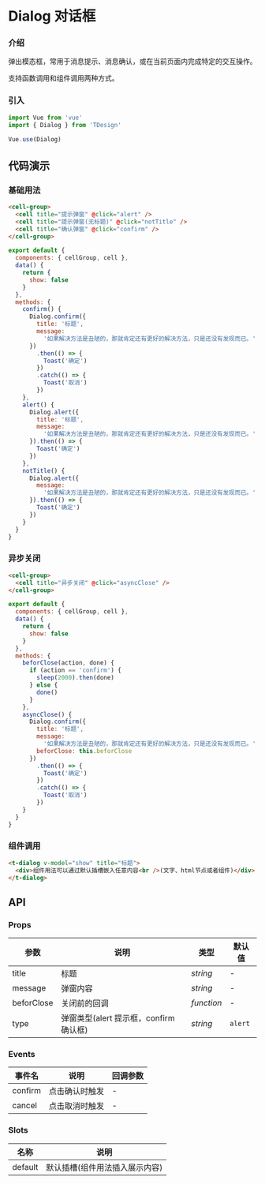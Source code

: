 # Dialog 对话框

### 介绍

弹出模态框，常用于消息提示、消息确认，或在当前页面内完成特定的交互操作。

支持函数调用和组件调用两种方式。

### 引入

```js
import Vue from 'vue'
import { Dialog } from 'TDesign'

Vue.use(Dialog)
```

## 代码演示

### 基础用法

```html
<cell-group>
  <cell title="提示弹窗" @click="alert" />
  <cell title="提示弹窗(无标题)" @click="notTitle" />
  <cell title="确认弹窗" @click="confirm" />
</cell-group>
```

```js
export default {
  components: { cellGroup, cell },
  data() {
    return {
      show: false
    }
  },
  methods: {
    confirm() {
      Dialog.confirm({
        title: '标题',
        message:
          '如果解决方法是丑陋的，那就肯定还有更好的解决方法，只是还没有发现而已。'
      })
        .then(() => {
          Toast('确定')
        })
        .catch(() => {
          Toast('取消')
        })
    },
    alert() {
      Dialog.alert({
        title: '标题',
        message:
          '如果解决方法是丑陋的，那就肯定还有更好的解决方法，只是还没有发现而已。'
      }).then(() => {
        Toast('确定')
      })
    },
    notTitle() {
      Dialog.alert({
        message:
          '如果解决方法是丑陋的，那就肯定还有更好的解决方法，只是还没有发现而已。'
      }).then(() => {
        Toast('确定')
      })
    }
  }
}
```

### 异步关闭

```html
<cell-group>
  <cell title="异步关闭" @click="asyncClose" />
</cell-group>
```

```js
export default {
  components: { cellGroup, cell },
  data() {
    return {
      show: false
    }
  },
  methods: {
    beforClose(action, done) {
      if (action == 'confirm') {
        sleep(2000).then(done)
      } else {
        done()
      }
    },
    asyncClose() {
      Dialog.confirm({
        title: '标题',
        message:
          '如果解决方法是丑陋的，那就肯定还有更好的解决方法，只是还没有发现而已。',
        beforClose: this.beforClose
      })
        .then(() => {
          Toast('确定')
        })
        .catch(() => {
          Toast('取消')
        })
    }
  }
}
```

### 组件调用

```html
<t-dialog v-model="show" title="标题">
  <div>组件用法可以通过默认插槽嵌入任意内容<br />(文字、html节点或者组件)</div>
</t-dialog>
```

## API

### Props

| 参数       | 说明                                   | 类型       | 默认值  |
| ---------- | -------------------------------------- | ---------- | ------- |
| title      | 标题                                   | _string_   | -       |
| message    | 弹窗内容                               | _string_   | -       |
| beforClose | 关闭前的回调                           | _function_ | -       |
| type       | 弹窗类型(alert 提示框，confirm 确认框) | _string_   | `alert` |

### Events

| 事件名  | 说明           | 回调参数 |
| ------- | -------------- | -------- |
| confirm | 点击确认时触发 | -        |
| cancel  | 点击取消时触发 | -        |

### Slots

| 名称    | 说明                           |
| ------- | ------------------------------ |
| default | 默认插槽(组件用法插入展示内容) |
